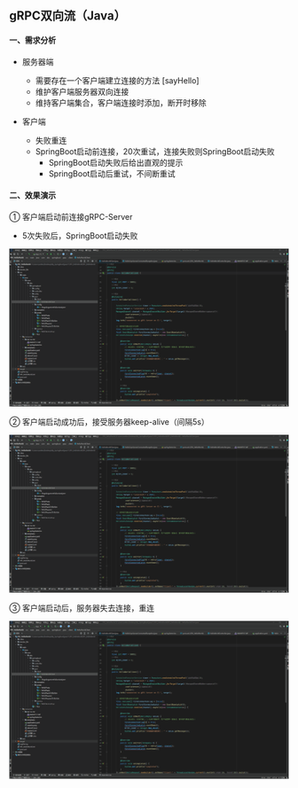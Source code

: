 ## gRPC双向流（Java）



#### 一、需求分析

- 服务器端

  - 需要存在一个客户端建立连接的方法 [sayHello]
  - 维护客户端服务器双向连接
  - 维持客户端集合，客户端连接时添加，断开时移除
- 客户端

  - 失败重连
  - SpringBoot启动前连接，20次重试，连接失败则SpringBoot启动失败
    - SpringBoot启动失败后给出直观的提示
    - SpringBoot启动后重试，不间断重试




#### 二、效果演示

① 客户端启动前连接gRPC-Server

- 5次失败后，SpringBoot启动失败

 ![](https://github.com/MagicFollower/grpc/blob/main/doc/images/%E5%AE%A2%E6%88%B7%E7%AB%AF%E5%A4%B1%E8%B4%A5%E9%87%8D%E8%BF%9E5%E6%AC%A1.gif)

② 客户端启动成功后，接受服务器keep-alive（间隔5s）

 ![](https://github.com/MagicFollower/grpc/blob/main/doc/images/%E5%AE%A2%E6%88%B7%E7%AB%AF%E8%BF%9E%E6%8E%A5%E6%88%90%E5%8A%9F%EF%BC%8C%E6%8E%A5%E5%8F%97keep-alive.gif)

③ 客户端启动后，服务器失去连接，重连

 ![](https://github.com/MagicFollower/grpc/blob/main/doc/images/%E5%AE%A2%E6%88%B7%E7%AB%AF%E5%90%AF%E5%8A%A8%E5%90%8E%EF%BC%8C%E9%87%8D%E8%BF%9E%E6%9C%8D%E5%8A%A1%E7%AB%AF.gif)




